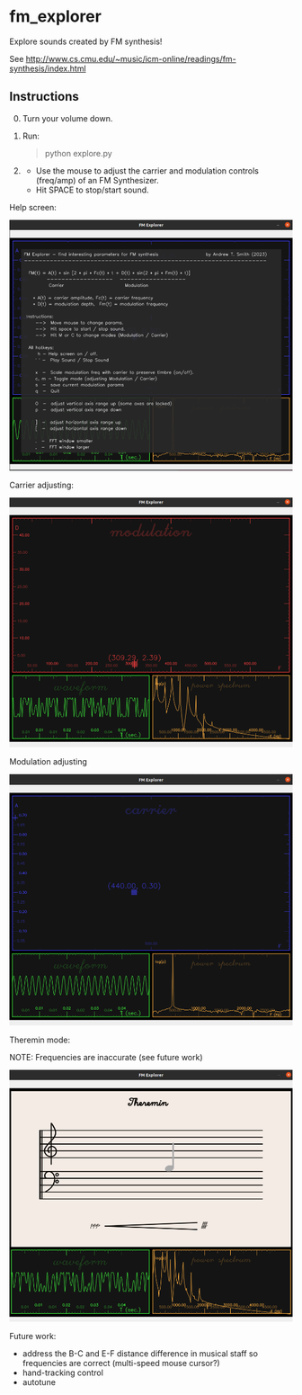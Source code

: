 # fm_explorer
Explore sounds created by FM synthesis!

See http://www.cs.cmu.edu/~music/icm-online/readings/fm-synthesis/index.html

## Instructions

0. Turn your volume down.
1. Run:

    > python explore.py

 2. * Use the mouse to adjust the carrier and modulation controls (freq/amp) of an FM Synthesizer.
    * Hit SPACE to stop/start sound.

Help screen:

![FM Explorer - info splash](https://github.com/andsmith/fm_explorer/blob/main/img_help.png)

Carrier adjusting:

![FM Explorer - carrier adjust](https://github.com/andsmith/fm_explorer/blob/main/img_carrier.png)

Modulation adjusting

![FM Explorer - modulation adjust](https://github.com/andsmith/fm_explorer/blob/main/img_mod.png)

Theremin mode:

NOTE:  Frequencies are inaccurate (see future work)

![res_detect_user_pick](https://github.com/andsmith/fm_explorer/blob/main/img_theremin.png)


Future work:
  * address the B-C and E-F distance difference in musical staff so frequencies are correct (multi-speed mouse cursor?)
  * hand-tracking control
  * autotune